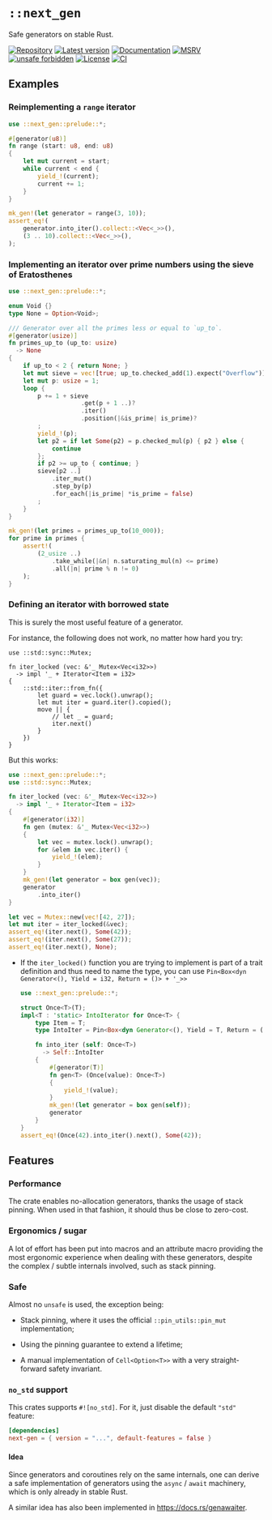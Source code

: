 # `::next_gen`

Safe generators on stable Rust.

[![Repository](https://img.shields.io/badge/repository-GitHub-brightgreen.svg)](
https://github.com/danielhenrymantilla/next-gen.rs)
[![Latest version](https://img.shields.io/crates/v/next-gen.svg)](
https://crates.io/crates/next-gen)
[![Documentation](https://docs.rs/next-gen/badge.svg)](
https://docs.rs/next-gen)
[![MSRV](https://img.shields.io/badge/MSRV-1.45.0-white)](
https://gist.github.com/danielhenrymantilla/8e5b721b3929084562f8f65668920c33)
[![unsafe forbidden](https://img.shields.io/badge/unsafe-forbidden-success.svg)](
https://github.com/rust-secure-code/safety-dance/)
[![License](https://img.shields.io/crates/l/next-gen.svg)](
https://github.com/danielhenrymantilla/next-gen.rs/blob/master/LICENSE-ZLIB)
[![CI](https://github.com/danielhenrymantilla/next-gen.rs/workflows/CI/badge.svg)](
https://github.com/danielhenrymantilla/next-gen.rs/actions)

<!-- Templated by `cargo-generate` using https://github.com/danielhenrymantilla/proc-macro-template -->

## Examples

### Reimplementing a `range` iterator

```rust
use ::next_gen::prelude::*;

#[generator(u8)]
fn range (start: u8, end: u8)
{
    let mut current = start;
    while current < end {
        yield_!(current);
        current += 1;
    }
}

mk_gen!(let generator = range(3, 10));
assert_eq!(
    generator.into_iter().collect::<Vec<_>>(),
    (3 .. 10).collect::<Vec<_>>(),
);
```

### Implementing an iterator over prime numbers using the sieve of Eratosthenes

```rust
use ::next_gen::prelude::*;

enum Void {}
type None = Option<Void>;

/// Generator over all the primes less or equal to `up_to`.
#[generator(usize)]
fn primes_up_to (up_to: usize)
  -> None
{
    if up_to < 2 { return None; }
    let mut sieve = vec![true; up_to.checked_add(1).expect("Overflow")];
    let mut p: usize = 1;
    loop {
        p += 1 + sieve
                    .get(p + 1 ..)?
                    .iter()
                    .position(|&is_prime| is_prime)?
        ;
        yield_!(p);
        let p2 = if let Some(p2) = p.checked_mul(p) { p2 } else {
            continue
        };
        if p2 >= up_to { continue; }
        sieve[p2 ..]
            .iter_mut()
            .step_by(p)
            .for_each(|is_prime| *is_prime = false)
        ;
    }
}

mk_gen!(let primes = primes_up_to(10_000));
for prime in primes {
    assert!(
        (2_usize ..)
            .take_while(|&n| n.saturating_mul(n) <= prime)
            .all(|n| prime % n != 0)
    );
}
```


### Defining an iterator with borrowed state

This is surely the most useful feature of a generator.

For instance, the following does not work, no matter how hard you try:

```rust,compile_fail
use ::std::sync::Mutex;

fn iter_locked (vec: &'_ Mutex<Vec<i32>>)
  -> impl '_ + Iterator<Item = i32>
{
    ::std::iter::from_fn({
        let guard = vec.lock().unwrap();
        let mut iter = guard.iter().copied();
        move || {
            // let _ = guard;
            iter.next()
        }
    })
}
```

But this works:

```rust
use ::next_gen::prelude::*;
use ::std::sync::Mutex;

fn iter_locked (vec: &'_ Mutex<Vec<i32>>)
  -> impl '_ + Iterator<Item = i32>
{
    #[generator(i32)]
    fn gen (mutex: &'_ Mutex<Vec<i32>>)
    {
        let vec = mutex.lock().unwrap();
        for &elem in vec.iter() {
            yield_!(elem);
        }
    }
    mk_gen!(let generator = box gen(vec));
    generator
        .into_iter()
}

let vec = Mutex::new(vec![42, 27]);
let mut iter = iter_locked(&vec);
assert_eq!(iter.next(), Some(42));
assert_eq!(iter.next(), Some(27));
assert_eq!(iter.next(), None);
```

  - If the `iter_locked()` function you are trying to implement is part of
    a trait definition and thus need to name the type, you can use
    `Pin<Box<dyn Generator<(), Yield = i32, Return = ()> + '_>>`

    ```rust
    use ::next_gen::prelude::*;

    struct Once<T>(T);
    impl<T : 'static> IntoIterator for Once<T> {
        type Item = T;
        type IntoIter = Pin<Box<dyn Generator<(), Yield = T, Return = ()> + 'static>>;

        fn into_iter (self: Once<T>)
          -> Self::IntoIter
        {
            #[generator(T)]
            fn gen<T> (Once(value): Once<T>)
            {
                yield_!(value);
            }
            mk_gen!(let generator = box gen(self));
            generator
        }
    }
    assert_eq!(Once(42).into_iter().next(), Some(42));
    ```

## Features

### Performance

The crate enables no-allocation generators, thanks the usage of stack pinning.
When used in that fashion, it should thus be close to zero-cost.

### Ergonomics / sugar

A lot of effort has been put into macros and an attribute macro providing the
most ergonomic experience when dealing with these generators, despite the
complex / subtle internals involved, such as stack pinning.

### Safe

Almost no `unsafe` is used, the exception being:

  - Stack pinning, where it uses the official `::pin_utils::pin_mut`
    implementation;

  - Using the pinning guarantee to extend a lifetime;

  - A manual implementation of `Cell<Option<T>>` with a very straight-forward
    safety invariant.

### `no_std` support

This crates supports `#![no_std]`. For it, just disable the default `"std"`
feature:

```toml
[dependencies]
next-gen = { version = "...", default-features = false }
```

#### Idea

Since generators and coroutines rely on the same internals, one can derive a
safe implementation of generators using the `async` / `await` machinery, which
is only already in stable Rust.

A similar idea has also been implemented in <https://docs.rs/genawaiter>.

